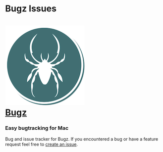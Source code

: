 # Bugz Issues

# [![logo](https://github.com/flyingblackhat/BugzIssues/blob/master/bugz%20icon%20256.png?v=3&s=200)<br/>Bugz](https://www.flyingblackhat.com/bugz)

### Easy bugtracking for Mac

Bug and issue tracker for Bugz.
If you encountered a bug or have a feature request feel free to [create an issue](https://github.com/flyingblackhat/BugzIssues/issues/new).

